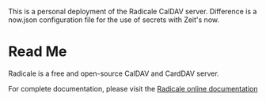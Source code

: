 This is a personal deployment of the Radicale CalDAV server. Difference is a now.json configuration file for the use of secrets with Zeit's now.

Read Me
=======

Radicale is a free and open-source CalDAV and CardDAV server.

For complete documentation, please visit the
[Radicale online documentation](http://www.radicale.org/documentation)
